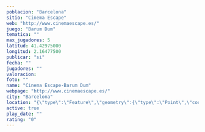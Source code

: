 ```yaml
---
poblacion: "Barcelona"
sitio: "Cinema Escape"
web: "http://www.cinemaescape.es/"
juego: "Barum Dum"
tematica: ""
max_jugadores: 5
latitud: 41.42975000
longitud: 2.16477500
publicar: "si"
fecha: ""
jugadores: ""
valoracion: 
foto: ""
name: "Cinema Escape-Barum Dum"
webpage: "http://www.cinemaescape.es/"
city: "Barcelona"
location: "{\"type\":\"Feature\",\"geometry\":{\"type\":\"Point\",\"coordinates\":[41.42975,2.164775]}}"
active: true
play_date: ""
rating: "0"
---
```

